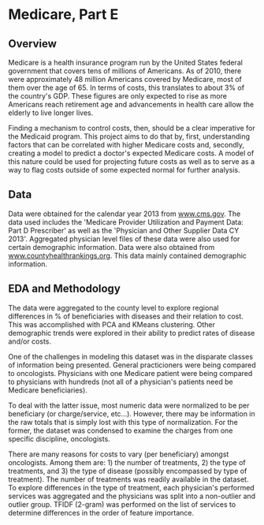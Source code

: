 # Medicare, Part E

## Overview
Medicare is a health insurance program run by the United States federal government that covers tens of millions of Americans. As of 2010, there were approximately 48 million Americans covered by Medicare, most of them over the age of 65. In terms of costs, this translates to about 3% of the country's GDP. These figures are only expected to rise as more Americans reach retirement age and advancements in health care allow the elderly to live longer lives. 

Finding a mechanism to control costs, then, should be a clear imperative for the Medicaid program. This project aims to do that by, first, understanding factors that can be correlated with higher Medicare costs and, secondly, creating a model to predict a  doctor's expected Medicare costs. A model of this nature could be used for projecting future costs as well as to serve as a way to flag costs outside of some expected normal for further analysis.

## Data
Data were obtained for the calendar year 2013 from www.cms.gov. The data used includes the 'Medicare Provider Utilization and Payment Data: Part D Prescriber' as well as the 'Physician and Other Supplier Data CY 2013'. Aggregated physician level files of these data were also used for certain demographic information. Data were also obtained from www.countyhealthrankings.org. This data mainly contained demographic information. 

## EDA and Methodology
The data were aggregated to the county level to explore regional differences in % of beneficiaries with diseases and their relation to cost. This was accomplished with PCA and KMeans clustering. Other demographic trends were explored in their ability to predict rates of disease and/or costs. 

One of the challenges in modeling this dataset was in the disparate classes of information being presented. General practicioners were being compared to oncologists. Physicians with one Medicare patient were being compared to physicians with hundreds (not all of a physician's patients need be Medicare beneficiaries). 

To deal with the latter issue, most numeric data were normalized to be per beneficiary (or charge/service, etc...). However, there may be information in the raw totals that is simply lost with this type of normalization. For the former, the dataset was condensed to examine the charges from one specific discipline, oncologists. 

There are many reasons for costs to vary (per beneficiary) amongst oncologists. Among them are: 1) the number of treatments, 2) the type of treatments, and 3) the type of disease (possibly encompassed by type of treatment). The number of treatments was readily available in the dataset. To explore differences in the type of treatment, each physician's performed services was aggregated and the physicians was split into a non-outlier and outlier group. TFIDF (2-gram) was performed on the list of services to determine differences in the order of feature importance. 


